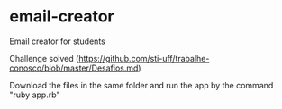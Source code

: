 # email-creator
Email creator for students

Challenge solved (https://github.com/sti-uff/trabalhe-conosco/blob/master/Desafios.md)

Download the files in the same folder and run the app by the command "ruby app.rb"
